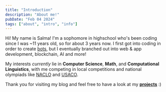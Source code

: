 ```yaml
---
title: "Introduction"
description: "About me!"
pubDate: "Feb 04 2024"
tags: ["about", "intro", "info"]
---
```


Hi! My name is Salma! I'm a sophomore in highschool who's been coding since I was ~11 years old, so for about 3 years now. I first got into coding in order to create [bots](https://github.com/sa1l1/wmmapbot), but I eventually branched out into web & app development, blockchain, AI and more!

My interests *currently* lie in **Computer Science**, **Math**, and **Computational Linguistics**, with me competing in local competitions and national olympiads like [NACLO](https://naclo.org/) and [USACO](https://usaco.org/).

Thank you for visiting my blog and feel free to have a look at my [**projects**](https://www.salmaj.me/) :)
